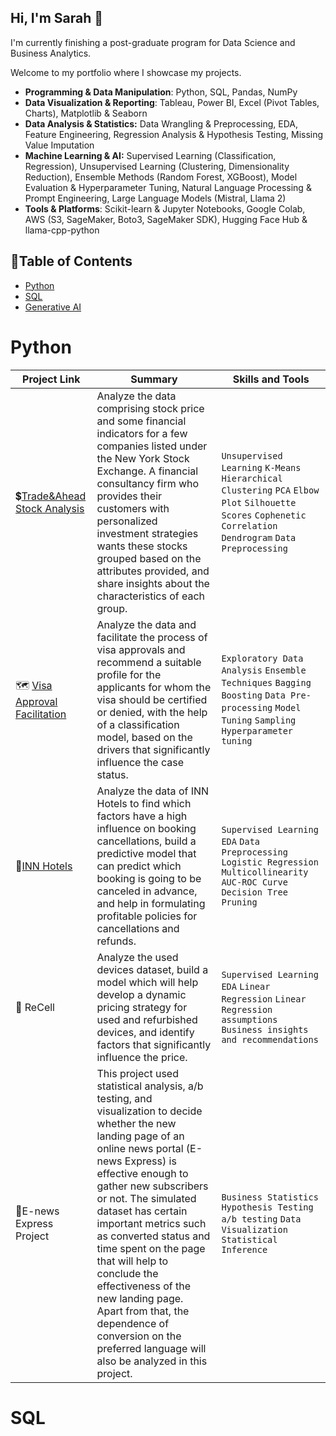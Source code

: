 ## Hi, I'm Sarah 👋 
I'm currently finishing a post-graduate program for Data Science and Business Analytics.

Welcome to my portfolio where I showcase my projects.

- **Programming & Data Manipulation**: Python, SQL, Pandas, NumPy
- **Data Visualization & Reporting**: Tableau, Power BI, Excel (Pivot Tables, Charts), Matplotlib & Seaborn
- **Data Analysis & Statistics:** Data Wrangling & Preprocessing, EDA, Feature Engineering, Regression Analysis & Hypothesis Testing, Missing Value Imputation
- **Machine Learning & AI:** Supervised Learning (Classification, Regression), Unsupervised Learning (Clustering, Dimensionality Reduction), Ensemble Methods (Random Forest, XGBoost), Model Evaluation & Hyperparameter Tuning, Natural Language Processing & Prompt Engineering, Large Language Models (Mistral, Llama 2)
- **Tools & Platforms**: Scikit-learn & Jupyter Notebooks, Google Colab, AWS (S3, SageMaker, Boto3, SageMaker SDK), Hugging Face Hub & llama-cpp-python


## 📌Table of Contents
- [Python](#python)
- [SQL](#sql)
- [Generative AI](#generative_ai)

# Python

| Project Link | Summary | Skills and Tools |    
|---|---|---|
|💲[Trade&Ahead Stock Analysis](https://github.com/sarahortega-hub/sarahortega-hub/blob/63a7484834e6bb67eba5e9f4d4477626efeaf774/final_project_gist_PCA%20(1).ipynb)|Analyze the data comprising stock price and some financial indicators for a few companies listed under the New York Stock Exchange. A financial consultancy firm who provides their customers with personalized investment strategies wants these stocks grouped based on the attributes provided, and share insights about the characteristics of each group.| `Unsupervised Learning` `K-Means` `Hierarchical Clustering` `PCA` `Elbow Plot` `Silhouette Scores` `Cophenetic Correlation` `Dendrogram` `Data Preprocessing`|
|🗺️ [Visa Approval Facilitation](https://github.com/sarahortega-hub/sarahortega-hub/blob/e00be3218a2a8ac5499f739acebcd7747507a39c/EasyVisa.ipynb) | Analyze the data and facilitate the process of visa approvals and recommend a suitable profile for the applicants for whom the visa should be certified or denied, with the help of a classification model, based on the drivers that significantly influence the case status. | `Exploratory Data Analysis` `Ensemble Techniques` `Bagging` `Boosting` `Data Pre-processing`  `Model Tuning` `Sampling` `Hyperparameter tuning`|   
|🏢[INN Hotels](https://github.com/sarahortega-hub/sarahortega-hub/blob/main/INNHotels%20.ipynb)|Analyze the data of INN Hotels to find which factors have a high influence on booking cancellations, build a predictive model that can predict which booking is going to be canceled in advance, and help in formulating profitable policies for cancellations and refunds.|`Supervised Learning` `EDA` `Data Preprocessing` `Logistic Regression` `Multicollinearity` `AUC-ROC Curve` `Decision Tree` `Pruning`|
|📳 ReCell|Analyze the used devices dataset, build a model which will help develop a dynamic pricing strategy for used and refurbished devices, and identify factors that significantly influence the price.|`Supervised Learning` `EDA` `Linear Regression` `Linear Regression assumptions` `Business insights and recommendations`|
|📰E-news Express Project|This project used statistical analysis, a/b testing, and visualization to decide whether the new landing page of an online news portal (E-news Express) is effective enough to gather new subscribers or not. The simulated dataset has certain important metrics such as converted status and time spent on the page that will help to conclude the effectiveness of the new landing page. Apart from that, the dependence of conversion on the preferred language will also be analyzed in this project.|`Business Statistics` `Hypothesis Testing` `a/b testing` `Data Visualization` `Statistical Inference`|


# SQL


